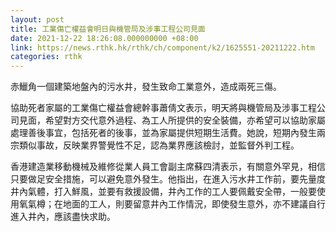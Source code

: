 ```yaml
---
layout: post
title: 工業傷亡權益會明日與機管局及涉事工程公司見面
date: 2021-12-22 18:26:08.000000000 +08:00
link: https://news.rthk.hk/rthk/ch/component/k2/1625551-20211222.htm
categories: rthk
---
```


赤鱲角一個建築地盤內的污水井，發生致命工業意外，造成兩死三傷。

協助死者家屬的工業傷亡權益會總幹事蕭倩文表示，明天將與機管局及涉事工程公司見面，希望對方交代意外過程、為工人所提供的安全裝備，亦希望可以協助家屬處理善後事宜，包括死者的後事，並為家屬提供短期生活費。她說，短期內發生兩宗類似事故，反映業界警覺性不足，認為業界應該檢討，並監督外判工程。

香港建造業移動機械及維修從業人員工會副主席蘇四清表示，有關意外罕見，相信只要做足安全措施，可以避免意外發生。他指出，在進入污水井工作前，要先量度井內氣體，打入鮮風，並要有救援設備，井內工作的工人要佩戴安全帶，一般要使用氧氣樽；在地面的工人，則要留意井內工作情況，即使發生意外，亦不建議自行進入井內，應該盡快求助。
